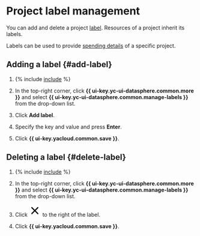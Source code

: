 # Project label management

You can add and delete a project [label](../../../resource-manager/concepts/labels.md#services). Resources of a project inherit its labels.

Labels can be used to provide [spending details](../community/billing-details.md) of a specific project.

## Adding a label {#add-label}

1. {% include [include](../../../_includes/datasphere/ui-find-project.md) %}

1. In the top-right corner, click **{{ ui-key.yc-ui-datasphere.common.more }}** and select **{{ ui-key.yc-ui-datasphere.common.manage-labels }}** from the drop-down list.
1. Click **Add label**.
1. Specify the key and value and press **Enter**.
1. Click **{{ ui-key.yacloud.common.save }}**.

## Deleting a label {#delete-label}

1. {% include [include](../../../_includes/datasphere/ui-find-project.md) %}

1. In the top-right corner, click **{{ ui-key.yc-ui-datasphere.common.more }}** and select **{{ ui-key.yc-ui-datasphere.common.manage-labels }}** from the drop-down list.
1. Click ![image](../../../_assets/console-icons/xmark.svg) to the right of the label.
1. Click **{{ ui-key.yacloud.common.save }}**.